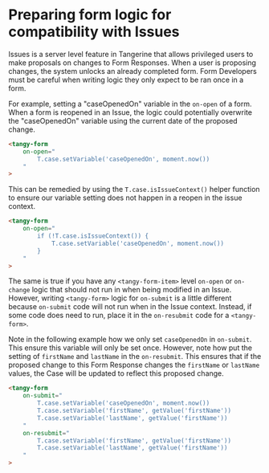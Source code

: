 # Preparing form logic for compatibility with Issues

Issues is a server level feature in Tangerine that allows privileged users to make proposals on changes to Form Responses. When a user is proposing changes, the system unlocks an already completed form. Form Developers must be careful when writing logic they only expect to be ran once in a form.

For example, setting a "caseOpenedOn" variable in the `on-open` of a form. When a form is reopened in an Issue, the logic could potentially overwrite the "caseOpenedOn" variable using the current date of the proposed change.  


```html
<tangy-form
    on-open="
        T.case.setVariable('caseOpenedOn', moment.now())
    "
>
``` 

This can be remedied by using the `T.case.isIssueContext()` helper function to ensure our variable setting does not happen in a reopen in the issue context.

```html
<tangy-form
    on-open="
        if (!T.case.isIssueContext()) {
            T.case.setVariable('caseOpenedOn', moment.now())
        }
    "
>
```

The same is true if you have any `<tangy-form-item>` level `on-open` or `on-change` logic that should not run in when being modified in an Issue. However, writing `<tangy-form>` logic for `on-submit` is a little different because `on-submit` code will not run when in the Issue context. Instead, if some code does need to run, place it in the `on-resubmit` code for a `<tangy-form>`.

Note in the following example how we only set `caseOpenedOn` in `on-submit`. This ensure this variable will only be set once. However, note how put the setting of `firstName` and `lastName` in the `on-resubmit`. This ensures that if the proposed change to this Form Response changes the `firstName` or `lastName` values, the Case will be updated to reflect this proposed change.

```html
<tangy-form
    on-submit="
        T.case.setVariable('caseOpenedOn', moment.now())
        T.case.setVariable('firstName', getValue('firstName'))
        T.case.setVariable('lastName', getValue('firstName'))
    "
    on-resubmit="
        T.case.setVariable('firstName', getValue('firstName'))
        T.case.setVariable('lastName', getValue('firstName'))
    "
>

```



